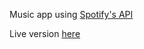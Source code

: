 Music app using [Spotify's API](https://developer.spotify.com/documentation/web-api/reference/browse/)

Live version [here](http://react-music.s3-website-us-east-1.amazonaws.com/)
